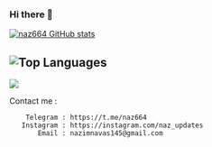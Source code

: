 ### Hi there 👋

[![naz664 GitHub stats](https://github-readme-stats.vercel.app/api?username=naz664&show_icons=t&title_color=8571FF&icon_color=E4FF6B&show_icons=true&theme=dark)](https://github.com/anuraghazra/github-readme-stats)


![Top Languages](https://github-readme-stats.vercel.app/api/top-langs/?username=naz664&layout=compact&theme=radical)
------------------------------------------------------------------------------------------------------------------------------------------------------------------------------

![](https://komarev.com/ghpvc/?username=naz664)


Contact me :

        Telegram : https://t.me/naz664
       Instagram : https://instagram.com/naz_updates
           Email : nazimnavas145@gmail.com
